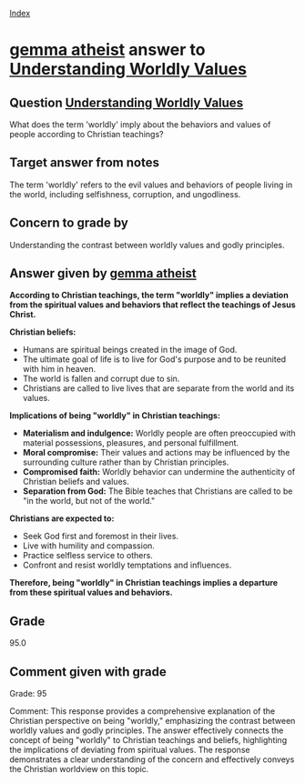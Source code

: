 
[Index](../../index.md)
# [gemma atheist](../../answering_models/gemma_atheist.md) answer to [Understanding Worldly Values](../../questions/Understanding_Worldly_Values.md)

## Question [Understanding Worldly Values](../../questions/Understanding_Worldly_Values.md)
What does the term 'worldly' imply about the behaviors and values of people according to Christian teachings?

## Target answer from notes
The term 'worldly' refers to the evil values and behaviors of people living in the world, including selfishness, corruption, and ungodliness.

## Concern to grade by
Understanding the contrast between worldly values and godly principles.

## Answer given by [gemma atheist](../../answering_models/gemma_atheist.md)
**According to Christian teachings, the term "worldly" implies a deviation from the spiritual values and behaviors that reflect the teachings of Jesus Christ.**

**Christian beliefs:**

* Humans are spiritual beings created in the image of God.
* The ultimate goal of life is to live for God's purpose and to be reunited with him in heaven.
* The world is fallen and corrupt due to sin.
* Christians are called to live lives that are separate from the world and its values.

**Implications of being "worldly" in Christian teachings:**

* **Materialism and indulgence:** Worldly people are often preoccupied with material possessions, pleasures, and personal fulfillment.
* **Moral compromise:** Their values and actions may be influenced by the surrounding culture rather than by Christian principles.
* **Compromised faith:** Worldly behavior can undermine the authenticity of Christian beliefs and values.
* **Separation from God:** The Bible teaches that Christians are called to be "in the world, but not of the world."

**Christians are expected to:**

* Seek God first and foremost in their lives.
* Live with humility and compassion.
* Practice selfless service to others.
* Confront and resist worldly temptations and influences.

**Therefore, being "worldly" in Christian teachings implies a departure from these spiritual values and behaviors.**

## Grade
95.0

## Comment given with grade
Grade: 95

Comment: This response provides a comprehensive explanation of the Christian perspective on being "worldly," emphasizing the contrast between worldly values and godly principles. The answer effectively connects the concept of being "worldly" to Christian teachings and beliefs, highlighting the implications of deviating from spiritual values. The response demonstrates a clear understanding of the concern and effectively conveys the Christian worldview on this topic.

